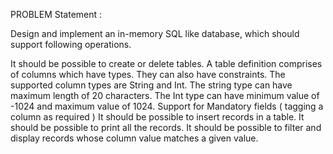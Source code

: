 PROBLEM Statement :

Design and implement an in-memory SQL like database, which should support following operations.

It should be possible to create or delete tables.
A table definition comprises of columns which have types. They can also have constraints.
The supported column types are String and Int.
The string type can have maximum length of 20 characters.
The Int type can have minimum value of -1024 and maximum value of 1024.
Support for Mandatory fields ( tagging a column as required )
It should be possible to insert records in a table.
It should be possible to print all the records.
It should be possible to filter and display records whose column value matches a given value.